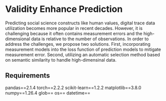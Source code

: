 # Validity Enhance Prediction

Predicting social science constructs like human values, digital trace data utilization becomes more popular in recent decades. However, it is challenging because it often contains measurement errors and the high-dimensional data is relative to the number of observations. In order to address the challenges, we propose two solutions. First, incorporating measurement models into the loss function of prediction models to mitigate measurement error. Second, utilizing an automatic selection method based on semantic similarity to handle high-dimensinal data.


## Requirements
pandas==2.1.4
torch==2.2.2
scikit-learn==1.2.2
matplotlib==3.8.0
numpy==1.26.4
glob==
os==
datetime==
